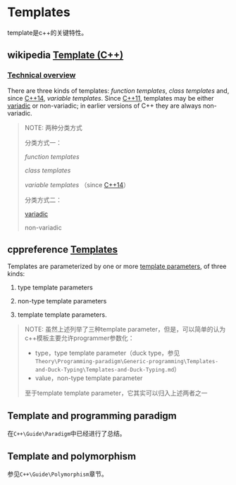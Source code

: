 # Templates

template是c++的关键特性。

## wikipedia [Template (C++)](https://en.wikipedia.org/wiki/Template_(C%2B%2B))

### [Technical overview](https://en.wikipedia.org/wiki/Template_(C%2B%2B)#Technical_overview)

There are three kinds of templates: *function templates*, *class templates* and, since [C++14](https://en.wikipedia.org/wiki/C%2B%2B14), *variable templates*. Since [C++11](https://en.wikipedia.org/wiki/C%2B%2B11), templates may be either [variadic](https://en.wikipedia.org/wiki/Variadic_template) or non-variadic; in earlier versions of C++ they are always non-variadic.

> NOTE: 两种分类方式
>
> 分类方式一：
>
> *function templates*
>
> *class templates* 
>
> *variable templates* （since [C++14](https://en.wikipedia.org/wiki/C%2B%2B14)）
>
> 分类方式二：
>
> [variadic](https://en.wikipedia.org/wiki/Variadic_template)
>
> non-variadic
>
> 

## cppreference [Templates](https://en.cppreference.com/w/cpp/language/templates)

Templates are parameterized by one or more [template parameters](https://en.cppreference.com/w/cpp/language/template_parameters), of three kinds: 

1) type template parameters

2) non-type template parameters

3) template template parameters.

> NOTE: 虽然上述列举了三种template parameter，但是，可以简单的认为c++模板主要允许programmer参数化：
>
> - type，type template parameter（duck type，参见`Theory\Programming-paradigm\Generic-programming\Templates-and-Duck-Typing\Templates-and-Duck-Typing.md`）
> - value，non-type template parameter
>
> 至于template template parameter，它其实可以归入上述两者之一



## Template and programming paradigm

在`C++\Guide\Paradigm`中已经进行了总结。



## Template and polymorphism

参见`C++\Guide\Polymorphism`章节。

